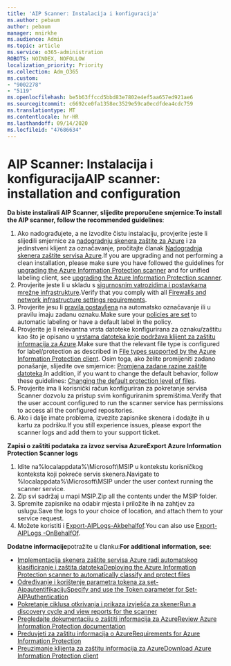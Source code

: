 ```yaml
---
title: 'AIP Scanner: Instalacija i konfiguracija'
ms.author: pebaum
author: pebaum
manager: mnirkhe
ms.audience: Admin
ms.topic: article
ms.service: o365-administration
ROBOTS: NOINDEX, NOFOLLOW
localization_priority: Priority
ms.collection: Adm_O365
ms.custom:
- "9002278"
- "5119"
ms.openlocfilehash: be5b63ffccd5bbd83e7802e4ef5aa657ed921ae6
ms.sourcegitcommit: c6692ce0fa1358ec3529e59ca0ecdfdea4cdc759
ms.translationtype: MT
ms.contentlocale: hr-HR
ms.lasthandoff: 09/14/2020
ms.locfileid: "47686634"
---
```

# <a name="aip-scanner-installation-and-configuration"></a><span data-ttu-id="0bc47-102">AIP Scanner: Instalacija i konfiguracija</span><span class="sxs-lookup"><span data-stu-id="0bc47-102">AIP scanner: installation and configuration</span></span>

<span data-ttu-id="0bc47-103">**Da biste instalirali AIP Scanner, slijedite preporučene smjernice**:</span><span class="sxs-lookup"><span data-stu-id="0bc47-103">**To install the AIP scanner, follow the recommended guidelines**:</span></span>

1. <span data-ttu-id="0bc47-104">Ako nadograđujete, a ne izvodite čistu instalaciju, provjerite jeste li slijedili smjernice za [nadogradnju skenera zaštite za Azure](https://docs.microsoft.com/azure/information-protection/rms-client/client-admin-guide#upgrading-the-azure-information-protection-scanner) i za jedinstveni klijent za označavanje, pročitajte članak [Nadogradnja skenera zaštite servisa Azure](https://docs.microsoft.com/azure/information-protection/rms-client/clientv2-admin-guide#upgrading-the-azure-information-protection-scanner).</span><span class="sxs-lookup"><span data-stu-id="0bc47-104">If you are upgrading and not performing a clean installation, please make sure you have followed the guidelines for [upgrading the Azure Information Protection scanner](https://docs.microsoft.com/azure/information-protection/rms-client/client-admin-guide#upgrading-the-azure-information-protection-scanner) and for unified labeling client, see [upgrading the Azure Information Protection scanner](https://docs.microsoft.com/azure/information-protection/rms-client/clientv2-admin-guide#upgrading-the-azure-information-protection-scanner).</span></span>
2. <span data-ttu-id="0bc47-105">Provjerite jeste li u skladu s [sigurnosnim vatrozidima i postavkama mrežne infrastrukture](https://docs.microsoft.com/azure/information-protection/requirements#firewalls-and-network-infrastructure).</span><span class="sxs-lookup"><span data-stu-id="0bc47-105">Verify that you comply with all [Firewalls and network infrastructure settings requirements](https://docs.microsoft.com/azure/information-protection/requirements#firewalls-and-network-infrastructure).</span></span>
3. <span data-ttu-id="0bc47-106">Provjerite jesu li [pravila postavljena](https://docs.microsoft.com/azure/information-protection/configure-policy) na automatsko označavanje ili u pravilu imaju zadanu oznaku.</span><span class="sxs-lookup"><span data-stu-id="0bc47-106">Make sure your [policies are set](https://docs.microsoft.com/azure/information-protection/configure-policy) to automatic labeling or have a default label in the policy.</span></span>
4. <span data-ttu-id="0bc47-107">Provjerite je li relevantna vrsta datoteke konfigurirana za oznaku/zaštitu kao što je opisano u [vrstama datoteka koje podržava klijent za zaštitu informacija za Azure](https://docs.microsoft.com/azure/information-protection/rms-client/client-admin-guide-file-types#supported-file-types-for-classification-and-protection).</span><span class="sxs-lookup"><span data-stu-id="0bc47-107">Make sure that the relevant file type is configured for label/protection as described in [File types supported by the Azure Information Protection client](https://docs.microsoft.com/azure/information-protection/rms-client/client-admin-guide-file-types#supported-file-types-for-classification-and-protection).</span></span> <span data-ttu-id="0bc47-108">Osim toga, ako želite promijeniti zadano ponašanje, slijedite ove smjernice: [Promjena zadane razine zaštite datoteka](https://docs.microsoft.com/azure/information-protection/rms-client/client-admin-guide-file-types#changing-the-default-protection-level-of-files).</span><span class="sxs-lookup"><span data-stu-id="0bc47-108">In addition, if you want to change the default behavior, follow these guidelines: [Changing the default protection level of files](https://docs.microsoft.com/azure/information-protection/rms-client/client-admin-guide-file-types#changing-the-default-protection-level-of-files).</span></span>
5. <span data-ttu-id="0bc47-109">Provjerite ima li korisnički račun konfiguriran za pokretanje servisa Scanner dozvolu za pristup svim konfiguriranim spremištima.</span><span class="sxs-lookup"><span data-stu-id="0bc47-109">Verify that the user account configured to run the scanner service has permissions to access all the configured repositories.</span></span>
6. <span data-ttu-id="0bc47-110">Ako i dalje imate problema, izvezite zapisnike skenera i dodajte ih u kartu za podršku.</span><span class="sxs-lookup"><span data-stu-id="0bc47-110">If you still experience issues, please export the scanner logs and add them to your support ticket.</span></span>

<span data-ttu-id="0bc47-111">**Zapisi o zaštiti podataka za izvoz servisa Azure**</span><span class="sxs-lookup"><span data-stu-id="0bc47-111">**Export Azure Information Protection Scanner logs**</span></span>

1. <span data-ttu-id="0bc47-112">Idite na%localappdata%\Microsoft\MSIP u kontekstu korisničkog konteksta koji pokreće servis skenera.</span><span class="sxs-lookup"><span data-stu-id="0bc47-112">Navigate to %localappdata%\Microsoft\MSIP under the user context running the scanner service.</span></span>
2. <span data-ttu-id="0bc47-113">Zip svi sadržaj u mapi MSIP.</span><span class="sxs-lookup"><span data-stu-id="0bc47-113">Zip all the contents under the MSIP folder.</span></span>
3. <span data-ttu-id="0bc47-114">Spremite zapisnike na odabir mjesta i priložite ih na zahtjev za uslugu.</span><span class="sxs-lookup"><span data-stu-id="0bc47-114">Save the logs to your choice of location, and attach them to your service request.</span></span>
4. <span data-ttu-id="0bc47-115">Možete koristiti i [Export-AIPLogs-Akbehalfof](https://docs.microsoft.com/powershell/module/azureinformationprotection/export-aiplogs?view=azureipps).</span><span class="sxs-lookup"><span data-stu-id="0bc47-115">You can also use [Export-AIPLogs -OnBehalfOf](https://docs.microsoft.com/powershell/module/azureinformationprotection/export-aiplogs?view=azureipps).</span></span>

<span data-ttu-id="0bc47-116">**Dodatne informacije**potražite u članku:</span><span class="sxs-lookup"><span data-stu-id="0bc47-116">**For additional information, see**:</span></span>
- [<span data-ttu-id="0bc47-117">Implementacija skenera zaštite servisa Azure radi automatskog klasificiranje i zaštita datoteka</span><span class="sxs-lookup"><span data-stu-id="0bc47-117">Deploying the Azure Information Protection scanner to automatically classify and protect files</span></span>](https://docs.microsoft.com/azure/information-protection/deploy-aip-scanner)
- [<span data-ttu-id="0bc47-118">Određivanje i korištenje parametra tokena za set-Aipautentifikaciju</span><span class="sxs-lookup"><span data-stu-id="0bc47-118">Specify and use the Token parameter for Set-AIPAuthentication</span></span>](https://docs.microsoft.com/azure/information-protection/rms-client/client-admin-guide-powershell#specify-and-use-the-token-parameter-for-set-aipauthentication)
- [<span data-ttu-id="0bc47-119">Pokretanje ciklusa otkrivanja i prikaza izvješća za skener</span><span class="sxs-lookup"><span data-stu-id="0bc47-119">Run a discovery cycle and view reports for the scanner</span></span>](https://docs.microsoft.com/azure/information-protection/deploy-aip-scanner#run-a-discovery-cycle-and-view-reports-for-the-scanner)
- [<span data-ttu-id="0bc47-120">Pregledajte dokumentaciju o zaštiti informacija za Azure</span><span class="sxs-lookup"><span data-stu-id="0bc47-120">Review Azure Information Protection documentation</span></span>](https://docs.microsoft.com/azure/information-protection/what-is-information-protection)
- [<span data-ttu-id="0bc47-121">Preduvjeti za zaštitu informacija o Azure</span><span class="sxs-lookup"><span data-stu-id="0bc47-121">Requirements for Azure Information Protection</span></span>](https://docs.microsoft.com/azure/information-protection/get-started/requirements)
- [<span data-ttu-id="0bc47-122">Preuzimanje klijenta za zaštitu informacija za Azure</span><span class="sxs-lookup"><span data-stu-id="0bc47-122">Download Azure Information Protection client</span></span>](https://www.microsoft.com/download/details.aspx?id=53018)

